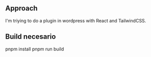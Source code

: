 ## Approach
I'm triying to do a plugin in wordpress with React and TailwindCSS.

## Build necesario
pnpm install
pnpm run build
